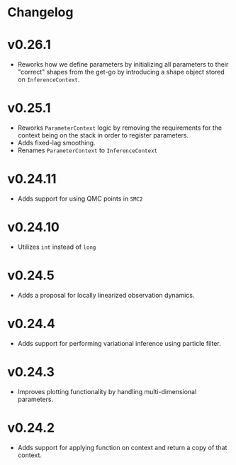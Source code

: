 # Changelog

# v0.26.1
 - Reworks how we define parameters by initializing all parameters to their "correct" shapes from the get-go by introducing a shape object stored on `InferenceContext`.

# v0.25.1
 - Reworks `ParameterContext` logic by removing the requirements for the context being on the stack in order to register parameters.
 - Adds fixed-lag smoothing.
 - Renames `ParameterContext` to `InferenceContext`

# v0.24.11
 - Adds support for using QMC points in `SMC2`

# v0.24.10
 - Utilizes `int` instead of `long`

# v0.24.5
 - Adds a proposal for locally linearized observation dynamics.

# v0.24.4
 - Adds support for performing variational inference using particle filter.

# v0.24.3
 - Improves plotting functionality by handling multi-dimensional parameters.

# v0.24.2
 - Adds support for applying function on context and return a copy of that context.
